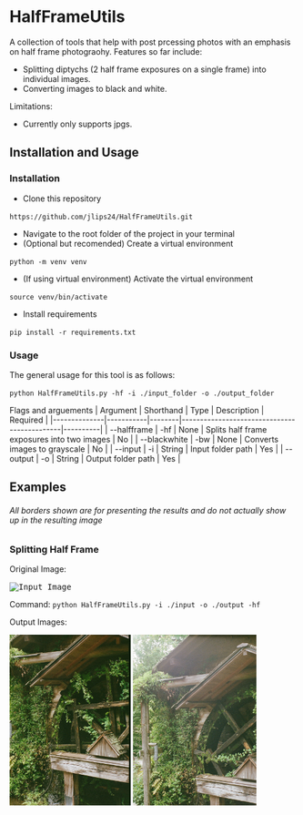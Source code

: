 # HalfFrameUtils

A collection of tools that help with post prcessing photos with an emphasis on half frame photograohy. Features so far include:

- Splitting diptychs (2 half frame exposures on a single frame) into individual images.
- Converting images to black and white.

Limitations:
 - Currently only supports jpgs.

## Installation and Usage

### Installation

- Clone this repository

`https://github.com/jlips24/HalfFrameUtils.git`

- Navigate to the root folder of the project in your terminal
- (Optional but recomended) Create a virtual environment

`python -m venv venv`

- (If using virtual environment) Activate the virtual environment

`source venv/bin/activate`

- Install requirements

`pip install -r requirements.txt`


### Usage
The general usage for this tool is as follows:

`python HalfFrameUtils.py -hf -i ./input_folder -o ./output_folder`


Flags and arguements
| Argument     | Shorthand | Type   | Description                                 | Required |
|--------------|-----------|--------|---------------------------------------------|----------|
| --halfframe  | -hf       | None   | Splits half frame exposures into two images | No       |
| --blackwhite | -bw       | None   | Converts images to grayscale                | No       |
| --input      | -i        | String | Input folder path                           | Yes      |
| --output     | -o        | String | Output folder path                          | Yes      |

## Examples

###### All borders shown are for presenting the results and do not actually show up in the resulting image

### Splitting Half Frame

Original Image:

<kbd><img src="./docs/imgs/HFBefore.jpg" alt="Input Image" height="300"/></kbd>

Command: `python HalfFrameUtils.py -i ./input -o ./output -hf`

Output Images:

<kbd><img src="./docs/imgs/HFAfter-1.jpg" alt="Output Image 1" height="300"/></kbd>
<kbd><img src="./docs/imgs/HFAfter-2.jpg" alt="Output Image 2" height="300"/></kbd>
